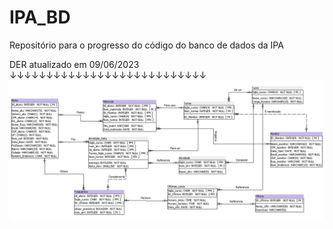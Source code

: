 # IPA_BD
Repositório para o progresso do código do banco de dados da IPA

DER atualizado em 09/06/2023
↓↓↓↓↓↓↓↓↓↓↓↓↓↓↓↓↓↓↓↓↓↓↓↓↓↓↓
![image](https://raw.githubusercontent.com/LBorges13/IPA_BD/main/SIPA_DER.png)
